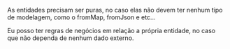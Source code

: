 As entidades precisam ser puras, no caso elas não devem ter nenhum tipo de modelagem, como o fromMap, fromJson e etc...

Eu posso ter regras de negócios em relação a própria entidade, no caso que não dependa de nenhum dado externo.
